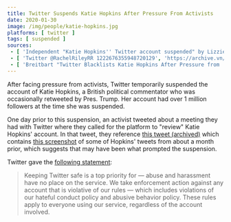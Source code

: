 ```yaml
---
title: Twitter Suspends Katie Hopkins After Pressure From Activists
date: 2020-01-30
image: /img/people/katie-hopkins.jpg
platforms: [ twitter ]
tags: [ suspended ]
sources:
 - [ 'Independent "Katie Hopkins'' Twitter account suspended" by Lizzie Dearden (30 Jan 2020)', 'https://archive.vn/KRwYL' ]
 - [ 'Twitter @RachelRileyRR 1222676355948720129', 'https://archive.vn/ipZff' ]
 - [ 'Breitbart "Twitter Blacklists Katie Hopkins After Pressure from ''Anti-Hate'' Group" by Allum Bokhari (30 Jan 2020)', 'https://archive.vn/bFO5w' ]
---
```


After facing pressure from activists, Twitter temporarily suspended the account
of Katie Hopkins, a British political commentator who was occasionally
retweeted by Pres. Trump. Her account had over 1 million followers at the time
she was suspended.

One day prior to this suspension, an activist tweeted about a meeting they had
with Twitter where they called for the platform to "review" Katie Hopkins'
account. In that tweet, they reference [this tweet
(archived)](https://archive.vn/CF9FV) which contains [this
screenshot](stormzy-tweets-screenshot.jpg) of some of Hopkins' tweets from
about a month prior, which suggests that may have been what prompted the
suspension.

Twitter gave the [following statement](https://archive.vn/bFO5w#selection-803.0-803.422):
> Keeping Twitter safe is a top priority for — abuse and harassment have no
> place on the service. We take enforcement action against any account that is
> violative of our rules — which includes violations of our hateful conduct
> policy and abusive behavior policy. These rules apply to everyone using our
> service, regardless of the account involved.
